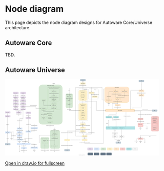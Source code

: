 # Node diagram

This page depicts the node diagram designs for Autoware Core/Universe architecture.

## Autoware Core

TBD.

## Autoware Universe

![Node diagram](overall-node-diagram-autoware-universe.drawio.svg)

[Open in draw.io for fullscreen](https://app.diagrams.net/?lightbox=1#Uhttps%3A%2F%2Fautowarefoundation.github.io%2Fautoware-documentation%2Flatest%2Fdesign%2Fnode-diagram%2Foverall-node-diagram-autoware-universe.drawio.svg)
